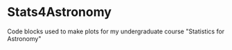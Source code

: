 # Stats4Astronomy
Code blocks used to make plots for my undergraduate course "Statistics for Astronomy"
